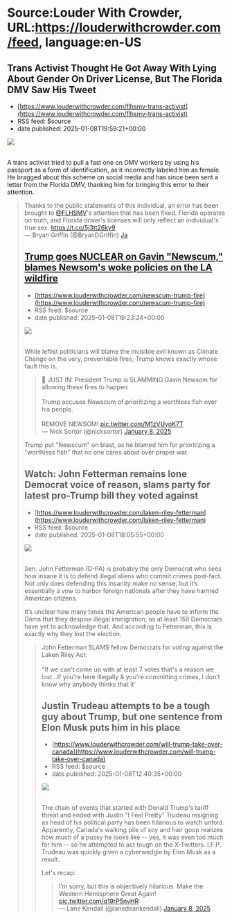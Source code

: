 # Source:Louder With Crowder, URL:https://louderwithcrowder.com/feed, language:en-US

## Trans Activist Thought He Got Away With Lying About Gender On Driver License, But The Florida DMV Saw His Tweet
 - [https://www.louderwithcrowder.com/flhsmv-trans-activist](https://www.louderwithcrowder.com/flhsmv-trans-activist)
 - RSS feed: $source
 - date published: 2025-01-08T19:59:21+00:00

<img src="https://www.louderwithcrowder.com/media-library/image.png?id=55505581&width=1200&height=600&coordinates=0%2C40%2C0%2C40"/><br/><br/><p>A trans activist tried to pull a fast one on DMV workers by using his passport as a form of identification, as it incorrectly labeled him as female. He bragged about this scheme on social media and has since been sent a letter from the Florida DMV, thanking him for bringing this error to their attention.</p><div class="rm-embed embed-media"><blockquote class="twitter-tweet">Thanks to the public statements of this individual, an error has been brought to <a href="https://twitter.com/FLHSMV?ref_src=twsrc%5Etfw">@FLHSMV</a>'s attention that has been fixed. Florida operates on truth, and Florida driver's licenses will only reflect an individual's true sex. <a href="https://t.co/5j3tt26ky9">https://t.co/5j3tt26ky9</a><br/>— Bryan Griffin (@BryanDGriffin) <a href="https://twitter.com/BryanDGriffin/status/1876736907050144157?ref_src=twsrc%5Etfw">Ja

## Trump goes NUCLEAR on Gavin "Newscum," blames Newsom's woke policies on the LA wildfire
 - [https://www.louderwithcrowder.com/newscum-trump-fire](https://www.louderwithcrowder.com/newscum-trump-fire)
 - RSS feed: $source
 - date published: 2025-01-08T19:23:24+00:00

<img src="https://www.louderwithcrowder.com/media-library/image.jpg?id=55505475&width=1200&height=600&coordinates=0%2C40%2C0%2C40"/><br/><br/><p>While leftist politicians will blame the invisible evil known as Climate Change on the very, preventable fires, Trump knows exactly whose fault this is.</p><div class="rm-embed embed-media"><blockquote class="twitter-tweet">🚨 JUST IN: President Trump is SLAMMING Gavin Newsom for allowing these fires to happen<br/><br/>Trump accuses Newscum of prioritizing a worthless fish over his people.<br/><br/>REMOVE NEWSOM! <a href="https://t.co/M1zVUyoK7T">pic.twitter.com/M1zVUyoK7T</a><br/>— Nick Sortor (@nicksortor) <a href="https://twitter.com/nicksortor/status/1877035731605946616?ref_src=twsrc%5Etfw">January 8, 2025</a></blockquote> <script async="" charset="utf-8" src="https://platform.twitter.com/widgets.js"></script></div><p>Trump put "Newscum" on blast, as he blamed him for prioritizing a "worthless fish" that no one cares about over proper wat

## Watch: John Fetterman remains lone Democrat voice of reason, slams party for latest pro-Trump bill they voted against
 - [https://www.louderwithcrowder.com/laken-riley-fetterman](https://www.louderwithcrowder.com/laken-riley-fetterman)
 - RSS feed: $source
 - date published: 2025-01-08T18:05:55+00:00

<img src="https://www.louderwithcrowder.com/media-library/image.png?id=55503409&width=1200&height=600&coordinates=0%2C10%2C0%2C10"/><br/><br/><p>Sen. John Fetterman (D-PA) is probably the only Democrat who sees how insane it is to defend illegal aliens who commit crimes post-fact. Not only does defending this insanity make no sense, but it’s essentially a vow to harbor foreign nationals after they have harmed American citizens. </p><p>It’s unclear how many times the American people have to inform the Dems that they despise illegal immigration, as at least 159 Democrats have yet to acknowledge that. And according to Fetterman, this is exactly why they lost the election.</p><div class="rm-embed embed-media"><blockquote class="twitter-tweet">John Fetterman SLAMS fellow Democrats for voting against the Laken Riley Act:<br/><br/>"If we can't come up with at least 7 votes that's a reason we lost...If you're here illegally & you're committing crimes, I don't know why anybody thinks that it'

## Justin Trudeau attempts to be a tough guy about Trump, but one sentence from Elon Musk puts him in his place
 - [https://www.louderwithcrowder.com/will-trump-take-over-canada](https://www.louderwithcrowder.com/will-trump-take-over-canada)
 - RSS feed: $source
 - date published: 2025-01-08T12:40:35+00:00

<img src="https://www.louderwithcrowder.com/media-library/image.jpg?id=55499654&width=1245&height=700&coordinates=0%2C0%2C0%2C0"/><br/><br/><p>The chain of events that started with Donald Trump's tariff threat and ended with Justin "I Feel Pretty" Trudeau resigning as head of his political party has been hilarious to watch unfold. Apparently, Canada's walking pile of soy and hair goop realizes how much of a pussy he looks like -- yes, it was even too much for him -- so he attempted to act tough on the X-Twitters. I.F.P. Trudeau was quickly given a cyberwedgie by Elon Musk as a result.</p><p>Let's recap:</p><div class="rm-embed embed-media"><blockquote class="twitter-tweet">I’m sorry, but this is objectively hilarious. Make the Western Hemisphere Great Again! <a href="https://t.co/q19rP5nvHR">pic.twitter.com/q19rP5nvHR</a><br/>— Lane Kendall (@lanedeankendall) <a href="https://twitter.com/lanedeankendall/status/1876789295945523682?ref_src=twsrc%5Etfw">January 8, 2025</a></blockquote> 

